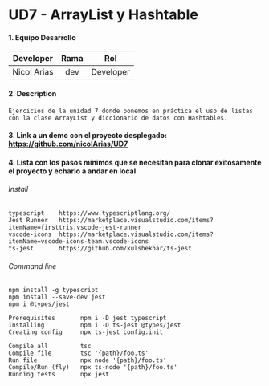 # UD7 - ArrayList y Hashtable

#### 1. Equipo Desarrollo 

| Developer | Rama | Rol |
| --- | :---:  | :---:  |
| Nicol Arias | dev  | Developer| 

#### 2. Description
```
Ejercicios de la unidad 7 donde ponemos en práctica el uso de listas con la clase ArrayList y diccionario de datos con Hashtables.
```

#### 3. Link a un demo con el proyecto desplegado: https://github.com/nicolArias/UD7


#### 4. Lista con los pasos mínimos que se necesitan para clonar exitosamente el proyecto y echarlo a andar en local.

###### Install
```
typescript    https://www.typescriptlang.org/
Jest Runner   https://marketplace.visualstudio.com/items?itemName=firsttris.vscode-jest-runner
vscode-icons  https://marketplace.visualstudio.com/items?itemName=vscode-icons-team.vscode-icons
ts-jest       https://github.com/kulshekhar/ts-jest 
```
###### Command line 
```
npm install -g typescript
npm install --save-dev jest
npm i @types/jest

Prerequisites       npm i -D jest typescript	
Installing          npm i -D ts-jest @types/jest	
Creating config     npx ts-jest config:init	

Compile all         tsc
Compile file        tsc '{path}/foo.ts'
Run file            npx node '{path}/foo.ts'
Compile/Run (fly)   npx ts-node '{path}/foo.ts'
Running tests       npx jest	
```


